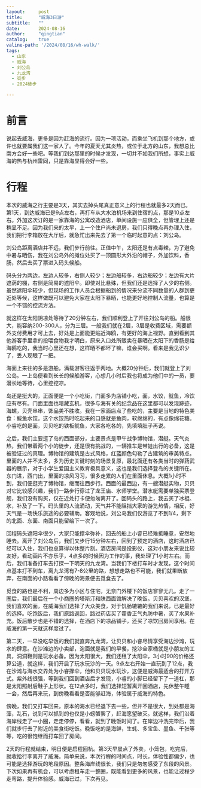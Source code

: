 ```yaml
---
layout:     post
title:      "威海3日游"
subtitle:   ""
date:       2024-08-16
author:     "qingtian"
catalog:    true
valine-path: '/2024/08/16/wh-walk/'
tags:
  - 山东
  - 威海
  - 刘公岛
  - 九龙湾
  - 徒步
  - 2024徒步

---
```


# 前言

说起去威海，更多是因为赶海的流行。因为一项活动，而乘坐飞机到那个地方，或许也就要属我们这一家人了。今年的夏天尤其炎热，或位于北方的山东，我想总比南方会好一些吧。等我们到达那里的时候才发现，一切并不如我们所想，事实上威海的热与杭州雷同，只是靠海显得会好一些。

# 行程

本次的威海之行主要是3天，其实去掉头尾真正意义上的行程也就最多2天而已。第1天，到达威海已是9点左右，再打车从大水泊机场来到住宿的点，那是10点左右。外加这次订的是一家靠海的公寓改造酒店，单间设施一应俱全，但管理上还是稍显不足。因为我们来的太早，上一个住户尚未退房，我们只得晚点再办理入住，我们把行李箱放在大厅后，就急忙出来先去了第一个临时起意的点：刘公岛。

刘公岛距离酒店并不远，我们步行前往。正值中午，太阳还是有点毒辣，为了避免中暑与晒伤，我在刘公岛外的摊位处买了一顶圆形大外沿的帽子，外加饮料，香肠，然后去买了票进入码头候船。

码头分为两边，左边人较多，右侧人较少；左边船较多，右边船较少；左边有大片遮荫的棚，右侧是简易的遮阳伞。即使对比悬殊，但我们还是选择了人少的右侧。虽然遮阳伞较少，但现场的工作人员会根据船到的情况来分流不同数量的人群到更近处等候，这样做既可以避免大家在太阳下暴晒，也能更好地控制人流量，也算是一个不错的控流方法。

就这样在太阳阴凉处等待了20分钟左右，我们顺利登上了开往刘公岛的船。船很大，能容纳200-300人，分为三层。一般我们就在2层，3层是收费区域，需要额外支付费用才可上去，好处是上面能更贴近海鸥，有更好的海上视野。直到看到其他游客手里拿的投喂食物我才明白，原来入口处所贩卖在暴晒在太阳下的香肠是给海鸥吃的，我当时心里还在想，这样晒不都坏了嘛，谁会买啊。看来是我见识少了，丢人现眼了一把。

海面上来往的多是游船，满载游客往返于两地。大概20分钟后，我们就登上了刘公岛。一上岛便看到长长的候船游客，心想几小时后我也将成为他们中的一员，要漫长地等待，心里挖挖凉。

岛还是挺大的，正面便是一个小吃街，门面多为店铺小吃，面，水饺，鱿鱼，冷饮应有尽有。门面里面也暗藏玄机，很多与海有关的纪念品在这里都可以发现踪迹，海螺，贝壳串串，饰品美不胜收。我在一家面店点了些吃的，主要是当地的特色美食：鲅鱼水饺。这个水饺热时吃起来的口感就是鱼肉，软绵绵的，有点像绵花糖。小睿吃的是面，贝贝吃的铁板鱿鱼，大家各吃各的，先填填肚子再说。

之后，我们主要逛了岛的西面部分，主要景点是甲午战争博物馆，潜艇。天气炎热，我们带着两个小的徒步，还是很有挑战的，一辆推车是带娃出行的必备，这是被验证过的真理。博物馆的建筑是古式风格，红蓝颜色勾勒了古建筑的审美特点。里面的人并不太多，多为历史关键时刻的场景复原，最北面还有各类当时的弹药武器的展示，对于小学生爱国主义教育极具意义，这也是我们选择登岛的关键所在。东门进，西门出，里面的凉风习习，很多走累的人们在里面休息。大概1小时不到，我们便逛完了博物馆，继而往西步行。西面的最西边，有一艘潜艇实物，贝贝对它比较感兴趣，我们一路步行穿过了龙王庙、水师学堂。潜水艇需要单独买票登舰，我们没有购买，仅在近处打卡便匆匆离开了。回码头的路上，我去买了冰棍、水，补及了一下。码头里的人流涌动，天气并不能阻挡大家的游览热情，相反，好天气是一场快乐旅途的必要辅助。客观地说，刘公岛我们仅游览了不到1/4，剩下的北面、东面、南面只能留给下一次了。

回程码头遮阳伞很少，大家只能撑伞弥补，回去的船上小睿已经难抵睡意，安然地睡去。离开了刘公岛后，我们又步行15分钟左右，回到了预定的酒店，这时酒店已经可以入住，我们也总算得以休整片刻。酒店房间是投影仪，这对小朋友来说比较友好，看动画片不亦乐乎，4点多的时候因为工作的事，我处理了1小时左右。而后，我们准备打车去打探一下明天的九龙湾。当我们下楼打车时才发现，这个时间点基本打不到车，离九龙湾有7-8公里的路，想想走路也不可能，我们就果断放弃，在南面的小路看看了傍晚的海景便去觅食去了。

觅食的路也是不利，周边多为小区与住宅，无奈门外楼下的饭店寥寥无几。走了一圈后，我们最后在一个小商圈的塔斯汀和陕西面馆解决了晚饭。贝贝喜欢的汉堡，我们喜欢的面，在威海我们选择了大众美食，对于饥肠辘辘的我们来说，已是最好的选择。吃饱饭后，我们原路返回，路过药店买了藿香正气丸防中暑，买了水果补充。饭后散步也是不错的选择，在酒店下的凉品铺子，还买了凉饮回房间享用。在威海的第一天就这样度过了。

第二天，一早没吃早饭的我们就直奔九龙湾，让贝贝和小睿尽情享受海边沙滩，玩水的肆意。在沙滩边的小卖部，泡面就是我们的早餐，挖沙全家桶就是小朋友的工具，洞洞鞋则是玩水必备。因为太阳很大，我们还租了太阳伞，3小时90的价格还算公道，就这样，我们开启了玩水玩沙的一天。9点左右开始一直玩到了12点，我在沙滩与海水交界处为小睿撑伞，他和贝贝玩水玩沙，这便是威海最适合的打开方式。紫外线很强，等到我们回到酒店后才发现，小睿的小脚已经留下了一道杠，那是太阳照射后鞋子上形状。在12点多时，我们选择短暂离开回酒店，先休整午睡一会，然后再来玩，到傍晚看看是否能够赶海，体验属于威海的特色。

傍晚，我们又打车回来，原本的海水已经退下去一些，但并不是很大，到处都是海藻，乱石，说到可以抓到的也仅是小螃蟹罢了，赶海愿望破灭。就这样，我们沿着海岸线走了一小圈，走走停停，看看，就到了晚饭时间了。在岸边冲洗完毕后，我们就步行去了附近的美食街吃饭。晚饭吃的是海鲜，生蚝、多宝鱼、墨鱼、千张等等，吃的很饱继而打车回了房间。

2天的行程就结束，明日便是启程回杭。第3天早晨点了外卖，小笼包，吃完后，就收拾行李离开了威海。简单来说，本次行程的时间点，时长，体验性都偏少，也可能是选择游玩的地段原因。整条海岸线很长，我们只是匆匆感受了东段的风景。下次如果再有机会，可以考虑租车走一整圈，既能看到更多的风景，也能让过程少走弯路，提升体验感。威海已过，下次再见。